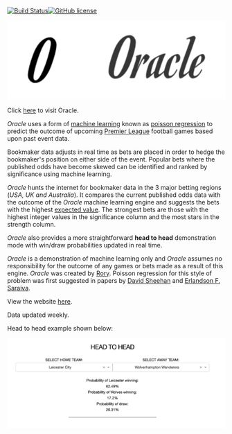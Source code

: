 [![Build Status](https://travis-ci.org/joemccann/dillinger.svg?branch=master)](https://travis-ci.org/joemccann/dillinger)[![GitHub license](https://img.shields.io/github/license/sultan99/react-on-lambda.svg)](https://github.com/sultan99/react-on-lambda/blob/master/LICENSE)

![Screenshot](logo.png)

Click [here](https://oracle20.herokuapp.com/) to visit Oracle.

*Oracle* uses a form of [machine learning](https://en.wikipedia.org/wiki/Machine_learning) known as [poisson regression](https://en.wikipedia.org/wiki/Poisson_regression) to predict 
the outcome of upcoming [Premier League](https://en.wikipedia.org/wiki/Premier_League) football games based upon past event data.

Bookmaker data adjusts in real time as bets are placed in order to hedge the bookmaker's position on either side of the event. 
Popular bets where the published odds have become skewed can be identified and ranked by significance using machine learning.

*Oracle* hunts the internet for bookmaker data in the 3 major betting regions (*USA, UK and Australia*). It compares the current published odds data with the outcome of the *Oracle* machine learning engine and suggests the bets with the highest [expected value](https://en.wikipedia.org/wiki/Expected_value). The strongest bets are those with the highest integer values in the significance column and the most stars in the strength column.

*Oracle* also provides a more straightforward **head to head** demonstration mode with win/draw probabilities updated in real time.

*Oracle* is a demonstration of machine learning only and *Oracle* assumes no responsibility for the outcome of any games or bets made as a result of this engine.
*Oracle* was created by [Rory](https://www.linkedin.com/in/rory-garton-smith-5b991659/). Poisson regression for this style of problem was first suggested in papers by [David Sheehan](https://dashee87.github.io/football/python/predicting-football-results-with-statistical-modelling/) and [Erlandson F. Saraiva](https://www.researchgate.net/publication/305801126_Predicting_football_scores_via_Poisson_regression_model_applications_to_the_National_Football_League).

View the website [here](https://oracle20.herokuapp.com/).

Data updated weekly.

Head to head example shown below:

![Screenshot](gameexample.png)